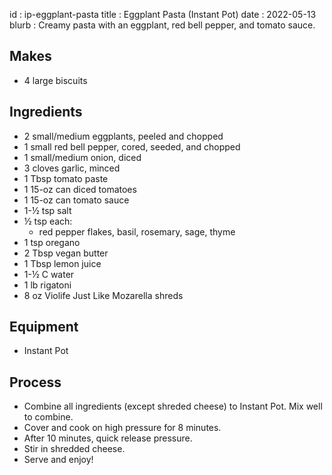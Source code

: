 id         : ip-eggplant-pasta
title      : Eggplant Pasta (Instant Pot)
date       : 2022-05-13
blurb      : Creamy pasta with an eggplant, red bell pepper, and tomato sauce.

## Makes

* 4 large biscuits

## Ingredients

* 2 small/medium eggplants, peeled and chopped
* 1 small red bell pepper, cored, seeded, and chopped
* 1 small/medium onion, diced
* 3 cloves garlic, minced
* 1 Tbsp tomato paste
* 1 15-oz can diced tomatoes
* 1 15-oz can tomato sauce
* 1-&frac12; tsp salt
* &frac12; tsp each:
  * red pepper flakes, basil, rosemary, sage, thyme
* 1 tsp oregano
* 2 Tbsp vegan butter
* 1 Tbsp lemon juice
* 1-&frac12; C water
* 1 lb rigatoni
* 8 oz Violife Just Like Mozarella shreds

## Equipment

* Instant Pot

## Process

* Combine all ingredients (except shreded cheese) to Instant Pot. Mix well to combine.
* Cover and cook on high pressure for 8 minutes.
* After 10 minutes, quick release pressure.
* Stir in shredded cheese.
* Serve and enjoy!
